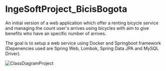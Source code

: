 # IngeSoftProject_BicisBogota

An initial version of a web application which offer a renting bicycle service and  managing the count user's arrives using bicycles with aim to give benefits who have an specific number of arrives.

The goal is to setup a web service using Docker and Springboot framework (Depenencies used are Spring Web, Lombok, Spring Data JPA and MySQL Driver). 

![ClassDiagramProject](https://user-images.githubusercontent.com/49048548/203186414-10c72485-3028-44ff-ae01-de88c5f65699.PNG)
